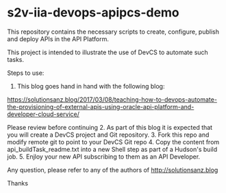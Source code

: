 # s2v-iia-devops-apipcs-demo
This repository contains the necessary scripts to create, configure, publish and deploy APIs in the API Platform.

This project is intended to illustrate the use of DevCS to automate such tasks.

Steps to use:

1. This blog goes hand in hand with the following blog:

https://solutionsanz.blog/2017/03/08/teaching-how-to-devops-automate-the-provisioning-of-external-apis-using-oracle-api-platform-and-developer-cloud-service/

Please review before continuing
2. As part of this blog it is expected that you will create a DevCS project and Git repository.
3. Fork this repo and modify remote git to point to your DevCS Git repo
4. Copy the content from api_buildTask_readme.txt into a new Shell step as part of a Hudson's build job.
5. Enjloy your new API subscribing to them as an API Developer.

Any question, please refer to any of the authors of http://solutionsanz.blog

Thanks
